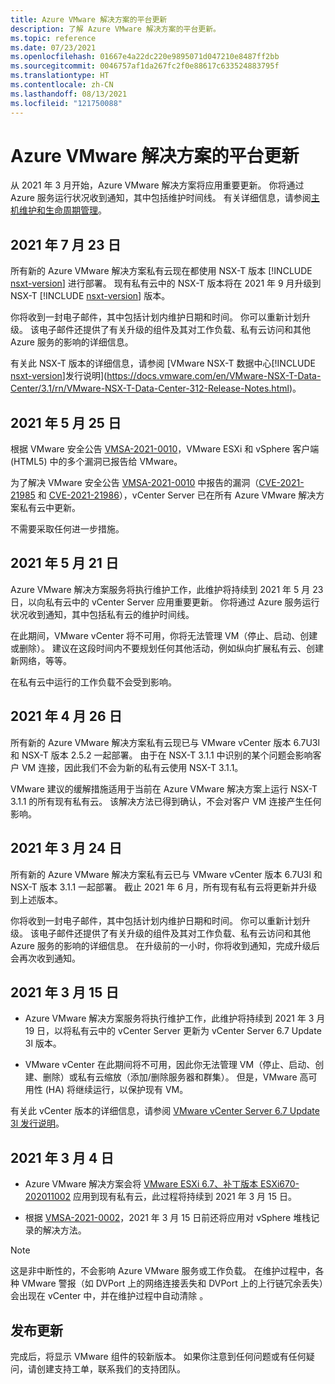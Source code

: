 ```yaml
---
title: Azure VMware 解决方案的平台更新
description: 了解 Azure VMware 解决方案的平台更新。
ms.topic: reference
ms.date: 07/23/2021
ms.openlocfilehash: 01667e4a22dc220e9895071d047210e8487ff2bb
ms.sourcegitcommit: 0046757af1da267fc2f0e88617c633524883795f
ms.translationtype: HT
ms.contentlocale: zh-CN
ms.lasthandoff: 08/13/2021
ms.locfileid: "121750088"
---
```

# <a name="platform-updates-for-azure-vmware-solution"></a>Azure VMware 解决方案的平台更新

从 2021 年 3 月开始，Azure VMware 解决方案将应用重要更新。 你将通过 Azure 服务运行状况收到通知，其中包括维护时间线。 有关详细信息，请参阅[主机维护和生命周期管理](concepts-private-clouds-clusters.md#host-maintenance-and-lifecycle-management)。

## <a name="july-23-2021"></a>2021 年 7 月 23 日

所有新的 Azure VMware 解决方案私有云现在都使用 NSX-T 版本 [!INCLUDE [nsxt-version](includes/nsxt-version.md)] 进行部署。 现有私有云中的 NSX-T 版本将在 2021 年 9 月升级到 NSX-T [!INCLUDE [nsxt-version](includes/nsxt-version.md)] 版本。
 
你将收到一封电子邮件，其中包括计划内维护日期和时间。 你可以重新计划升级。 该电子邮件还提供了有关升级的组件及其对工作负载、私有云访问和其他 Azure 服务的影响的详细信息。 

有关此 NSX-T 版本的详细信息，请参阅 [VMware NSX-T 数据中心[!INCLUDE [nsxt-version](includes/nsxt-version.md)]发行说明](https://docs.vmware.com/en/VMware-NSX-T-Data-Center/3.1/rn/VMware-NSX-T-Data-Center-312-Release-Notes.html)。




## <a name="may-25-2021"></a>2021 年 5 月 25 日
根据 VMware 安全公告 [VMSA-2021-0010](https://www.vmware.com/security/advisories/VMSA-2021-0010.html)，VMware ESXi 和 vSphere 客户端 (HTML5) 中的多个漏洞已报告给 VMware。 

为了解决 VMware 安全公告 [VMSA-2021-0010](https://www.vmware.com/security/advisories/VMSA-2021-0010.html) 中报告的漏洞（[CVE-2021-21985](https://cve.mitre.org/cgi-bin/cvename.cgi?name=CVE-2021-21985) 和 [CVE-2021-21986](https://cve.mitre.org/cgi-bin/cvename.cgi?name=CVE-2021-21986)），vCenter Server 已在所有 Azure VMware 解决方案私有云中更新。

不需要采取任何进一步措施。

## <a name="may-21-2021"></a>2021 年 5 月 21 日
 
Azure VMware 解决方案服务将执行维护工作，此维护将持续到 2021 年 5 月 23 日，以向私有云中的 vCenter Server 应用重要更新。  你将通过 Azure 服务运行状况收到通知，其中包括私有云的维护时间线。
 
在此期间，VMware vCenter 将不可用，你将无法管理 VM（停止、启动、创建或删除）。 建议在这段时间内不要规划任何其他活动，例如纵向扩展私有云、创建新网络，等等。
 
在私有云中运行的工作负载不会受到影响。


## <a name="april-26-2021"></a>2021 年 4 月 26 日
所有新的 Azure VMware 解决方案私有云现已与 VMware vCenter 版本 6.7U3l 和 NSX-T 版本 2.5.2 一起部署。 由于在 NSX-T 3.1.1 中识别的某个问题会影响客户 VM 连接，因此我们不会为新的私有云使用 NSX-T 3.1.1。 

VMware 建议的缓解措施适用于当前在 Azure VMware 解决方案上运行 NSX-T 3.1.1 的所有现有私有云。 该解决方法已得到确认，不会对客户 VM 连接产生任何影响。

## <a name="march-24-2021"></a>2021 年 3 月 24 日
所有新的 Azure VMware 解决方案私有云已与 VMware vCenter 版本 6.7U3l 和 NSX-T 版本 3.1.1 一起部署。 截止 2021 年 6 月，所有现有私有云将更新并升级到上述版本。

你将收到一封电子邮件，其中包括计划内维护日期和时间。 你可以重新计划升级。 该电子邮件还提供了有关升级的组件及其对工作负载、私有云访问和其他 Azure 服务的影响的详细信息。  在升级前的一小时，你将收到通知，完成升级后会再次收到通知。

## <a name="march-15-2021"></a>2021 年 3 月 15 日 

- Azure VMware 解决方案服务将执行维护工作，此维护将持续到 2021 年 3 月 19 日，以将私有云中的 vCenter Server 更新为 vCenter Server 6.7 Update 3l 版本。

- VMware vCenter 在此期间将不可用，因此你无法管理 VM（停止、启动、创建、删除）或私有云缩放（添加/删除服务器和群集）。 但是，VMware 高可用性 (HA) 将继续运行，以保护现有 VM。 
 
有关此 vCenter 版本的详细信息，请参阅 [VMware vCenter Server 6.7 Update 3l 发行说明](https://docs.vmware.com/en/VMware-vSphere/6.7/rn/vsphere-vcenter-server-67u3l-release-notes.html)。

## <a name="march-4-2021"></a>2021 年 3 月 4 日

- Azure VMware 解决方案会将 [VMware ESXi 6.7、补丁版本 ESXi670-202011002](https://docs.vmware.com/en/VMware-vSphere/6.7/rn/esxi670-202011002.html) 应用到现有私有云，此过程将持续到 2021 年 3 月 15 日。

- 根据 [VMSA-2021-0002](https://www.vmware.com/security/advisories/VMSA-2021-0002.html)，2021 年 3 月 15 日前还将应用对 vSphere 堆栈记录的解决方法。

>[!NOTE]
>这是非中断性的，不会影响 Azure VMware 服务或工作负载。 在维护过程中，各种 VMware 警报（如 DVPort 上的网络连接丢失和 DVPort 上的上行链冗余丢失）会出现在 vCenter 中，并在维护过程中自动清除 。

## <a name="post-update"></a>发布更新
完成后，将显示 VMware 组件的较新版本。 如果你注意到任何问题或有任何疑问，请创建支持工单，联系我们的支持团队。
